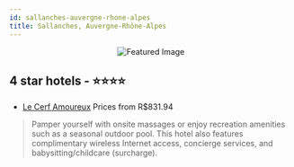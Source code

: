 ```yaml
---
id: sallanches-auvergne-rhone-alpes
title: Sallanches, Auvergne-Rhône-Alpes
---
```


<center><img src="https://i.travelapi.com/hotels/20000000/19130000/19122700/19122651/ad48d286_z.jpg" alt="Featured Image" /></center>


##  4 star hotels - ⭐️⭐️⭐️⭐️

-    [Le Cerf Amoureux](https://us.hurb.com/hotels/sallanches/le-cerf-amoureux-JNP-JP383643?cmp=18055) Prices from R$831.94
   > Pamper yourself with onsite massages or enjoy recreation amenities such as a seasonal outdoor pool. This hotel also features complimentary wireless Internet access, concierge services, and babysitting/childcare (surcharge).
